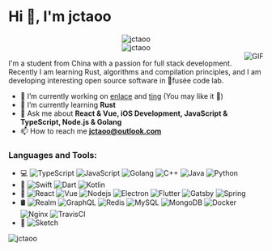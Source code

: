 # Hi 👋, I'm jctaoo


<center><img align="center" src="https://github-readme-stats.vercel.app/api?username=jctaoo&show_icons=true&theme=radical" alt="jctaoo" /></center>

<center><img align="center" src="https://github-readme-streak-stats.herokuapp.com/?user=jctaoo&" alt="jctaoo" /></center>

<img align="right" alt="GIF" src="https://raw.githubusercontent.com/JoeyBling/JoeyBling/master/pic/pusheencode.gif" />

I'm a student from China with a passion for full stack development. Recently I am learning Rust, algorithms and compilation principles, and I am developing interesting open source software in 🚀fusée code lab.

- 🔭 I’m currently working on [enlace](https://github.com/jctaoo/enlace) and [ting](https://github.com/fusee-code-lab/ting-desktop) (You may like it 🌟)
- 🌱 I’m currently learning **Rust**
- 💬 Ask me about **React & Vue, iOS Development, JavaScript & TypeScript, Node.js & Golang**
- 📫 How to reach me **jctaoo@outlook.com**

<h3 align="left">Languages and Tools:</h3>

- 💻 ![TypeScript](https://img.shields.io/badge/-TypeScript-black?style=flat-square&logo=typescript)
![JavaScript](https://img.shields.io/badge/-JavaScript-black?style=flat-square&logo=javascript)
![Golang](https://img.shields.io/badge/-Golang-white?style=flat-square&logo=go)
![C++](https://img.shields.io/badge/-C++-00599C?style=flat-square&logo=c)
![Java](https://img.shields.io/badge/-java-E34A86?style=flat-square&logo=java)
![Python](https://img.shields.io/badge/-Python-black?style=flat-square&logo=Python)
- 📱 ![Swift](https://img.shields.io/badge/-Swift-black?style=flat-square&logo=swift)
![Dart](https://img.shields.io/badge/-Dart-blue?style=flat-square&logo=dart)
![Kotlin](https://img.shields.io/badge/-Kotlin-white?style=flat-square&logo=kotlin)
- 🔧 ![React](https://img.shields.io/badge/-React-black?style=flat-square&logo=react)
![Vue](https://img.shields.io/badge/-Vue-black?style=flat-square&logo=vue)
![Nodejs](https://img.shields.io/badge/-Nodejs-black?style=flat-square&logo=Node.js)
![Electron](https://img.shields.io/badge/-Electron-white?style=flat-square&logo=electron)
![Flutter](https://img.shields.io/badge/-Flutter-blue?style=flat-square&logo=flutter)
![Gatsby](https://img.shields.io/badge/-Gatsby-black?style=flat-square&logo=gatsby)
![Spring](https://img.shields.io/badge/-Spring-black?style=flat-square&logo=spring)
- 🛢️ ![Realm](https://img.shields.io/badge/-Realm-black?style=flat-square&logo=realm)
![GraphQL](https://img.shields.io/badge/-GraphQL-E10098?style=flat-square&logo=graphql)
![Redis](https://img.shields.io/badge/-Redis-black?style=flat-square&logo=Redis)
![MySQL](https://img.shields.io/badge/-MySQL-black?style=flat-square&logo=mysql)
![MongoDB](https://img.shields.io/badge/-MongoDB-black?style=flat-square&logo=mongodb)
![Docker](https://img.shields.io/badge/-Docker-black?style=flat-square&logo=docker)
![Nginx](https://img.shields.io/badge/-Nginx-white?style=flat-square&logo=nginx)
![TravisCI](https://img.shields.io/badge/-TravisCI-black?style=flat-square&logo=travis)
- 🎨 ![Sketch](https://img.shields.io/badge/-Sketch-black?style=flat-square&logo=sketch)

<p><img align="left" src="https://github-readme-stats-xi-flax.vercel.app/api/top-langs?layout=compact&langs_count=15&locale=en&username=jctaoo&show_icons=true" alt="jctaoo" /></p>

